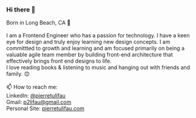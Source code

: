 ### Hi there 👋

<!--
**p2lifau/p2lifau** is a ✨ _special_ ✨ repository because its `README.md` (this file) appears on your GitHub profile.

Here are some ideas to get you started:

- 🔭 I’m currently working on ...
- 🌱 I’m currently learning ...
- 👯 I’m looking to collaborate on ...
- 🤔 I’m looking for help with ...
- 💬 Ask me about ...
- 📫 How to reach me: ...
- 😄 Pronouns: ...
- ⚡ Fun fact: ...
-->

Born in Long Beach, CA 🌴 <br><br>
I am a Frontend Engineer who has a passion for technology. I have a keen eye for design and truly enjoy learning new design concepts. I am committted to growth and learning and am focused primarily on being a valuable agile team member by building front-end architecture that effectively brings front end designs to life. 
<br>
I love reading books & listening to music and hanging out with friends and family. 😊
<br><br>
📫 How to reach me:<br>
LinkedIn: [@pierretulifau ](https://www.linkedin.com/in/pierretulifau/) <br>
Gmail: p2lifau@gmail.com<br>
Personal Site: [pierretulifau.com ](https://www.pierretulifau.com/)

